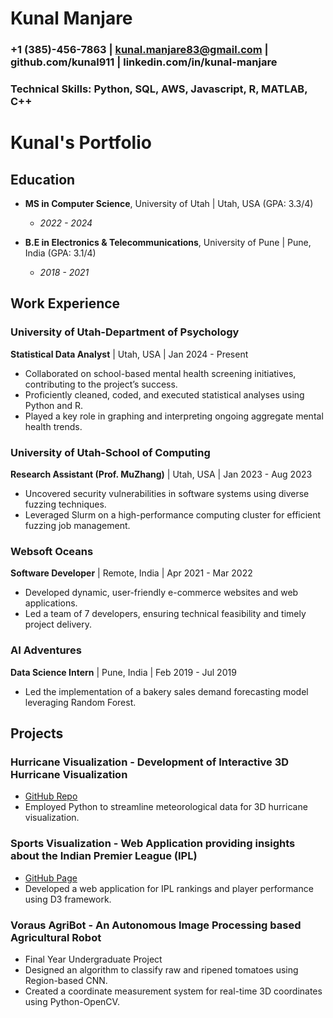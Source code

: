 # Kunal Manjare

### +1 (385)-456-7863 | kunal.manjare83@gmail.com | github.com/kunal911 | linkedin.com/in/kunal-manjare

### Technical Skills: Python, SQL, AWS, Javascript, R, MATLAB, C++

# Kunal's Portfolio

## Education

- __MS in Computer Science__, University of Utah | Utah, USA (GPA: 3.3/4)                                      
  - *2022 - 2024*

- __B.E in Electronics & Telecommunications__, University of Pune | Pune, India (GPA: 3.1/4)
  - *2018 - 2021*
 
## Work Experience

### University of Utah-Department of Psychology
__Statistical Data Analyst__ | Utah, USA | Jan 2024 - Present
- Collaborated on school-based mental health screening initiatives, contributing to the project’s success.
- Proficiently cleaned, coded, and executed statistical analyses using Python and R.
- Played a key role in graphing and interpreting ongoing aggregate mental health trends.

### University of Utah-School of Computing
__Research Assistant (Prof. MuZhang)__ | Utah, USA | Jan 2023 - Aug 2023
- Uncovered security vulnerabilities in software systems using diverse fuzzing techniques.
- Leveraged Slurm on a high-performance computing cluster for efficient fuzzing job management.

### Websoft Oceans
__Software Developer__ | Remote, India | Apr 2021 - Mar 2022
- Developed dynamic, user-friendly e-commerce websites and web applications.
- Led a team of 7 developers, ensuring technical feasibility and timely project delivery.

### AI Adventures
__Data Science Intern__ | Pune, India | Feb 2019 - Jul 2019
- Led the implementation of a bakery sales demand forecasting model leveraging Random Forest.

## Projects

### Hurricane Visualization - Development of Interactive 3D Hurricane Visualization
- [GitHub Repo](https://github.com/kunal911/CS-6635-5635-Final-Project)
- Employed Python to streamline meteorological data for 3D hurricane visualization.

### Sports Visualization - Web Application providing insights about the Indian Premier League (IPL)
- [GitHub Page](https://kunal911.github.io/Data-Visualization-Final-Project-/)
- Developed a web application for IPL rankings and player performance using D3 framework.

### Voraus AgriBot - An Autonomous Image Processing based Agricultural Robot
- Final Year Undergraduate Project
- Designed an algorithm to classify raw and ripened tomatoes using Region-based CNN.
- Created a coordinate measurement system for real-time 3D coordinates using Python-OpenCV.

